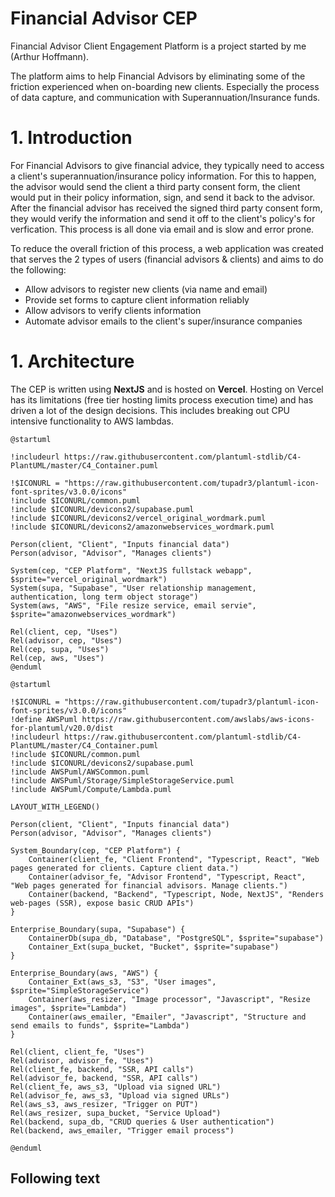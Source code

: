 # Financial Advisor CEP
Financial Advisor Client Engagement Platform is a project started by me (Arthur Hoffmann).

The platform aims to help Financial Advisors by eliminating some of the friction experienced when on-boarding new clients. Especially the process of data capture, and communication with Superannuation/Insurance funds. 


# 1. Introduction
For Financial Advisors to give financial advice, they typically need to access a client's superannuation/insurance policy information.
For this to happen, the advisor would send the client a third party consent form, the client would put in their policy information, sign, and send it back to the advisor.
After the financial advisor has received the signed third party consent form, they would verify the information and send it off to the client's policy's for verfication.
This process is all done via email and is slow and error prone.

To reduce the overall friction of this process, a web application was created that serves the 2 types of users (financial advisors & clients) and aims to do the following:

- Allow advisors to register new clients (via name and email)
- Provide set forms to capture client information reliably
- Allow advisors to verify clients information
- Automate advisor emails to the client's super/insurance companies

# 1. Architecture
The CEP is written using **NextJS** and is hosted on **Vercel**.
Hosting on Vercel has its limitations (free tier hosting limits process execution time) and has driven a lot of the design decisions.
This includes breaking out CPU intensive functionality to AWS lambdas. 

```puml
@startuml

!includeurl https://raw.githubusercontent.com/plantuml-stdlib/C4-PlantUML/master/C4_Container.puml

!$ICONURL = "https://raw.githubusercontent.com/tupadr3/plantuml-icon-font-sprites/v3.0.0/icons"
!include $ICONURL/common.puml
!include $ICONURL/devicons2/supabase.puml
!include $ICONURL/devicons2/vercel_original_wordmark.puml
!include $ICONURL/devicons2/amazonwebservices_wordmark.puml

Person(client, "Client", "Inputs financial data")
Person(advisor, "Advisor", "Manages clients")

System(cep, "CEP Platform", "NextJS fullstack webapp", $sprite="vercel_original_wordmark") 
System(supa, "Supabase", "User relationship management, authentication, long term object storage")
System(aws, "AWS", "File resize service, email servie", $sprite="amazonwebservices_wordmark")

Rel(client, cep, "Uses")
Rel(advisor, cep, "Uses")
Rel(cep, supa, "Uses")
Rel(cep, aws, "Uses")
@enduml
```

```puml
@startuml

!$ICONURL = "https://raw.githubusercontent.com/tupadr3/plantuml-icon-font-sprites/v3.0.0/icons"
!define AWSPuml https://raw.githubusercontent.com/awslabs/aws-icons-for-plantuml/v20.0/dist
!includeurl https://raw.githubusercontent.com/plantuml-stdlib/C4-PlantUML/master/C4_Container.puml
!include $ICONURL/common.puml
!include $ICONURL/devicons2/supabase.puml
!include AWSPuml/AWSCommon.puml
!include AWSPuml/Storage/SimpleStorageService.puml
!include AWSPuml/Compute/Lambda.puml

LAYOUT_WITH_LEGEND()

Person(client, "Client", "Inputs financial data")
Person(advisor, "Advisor", "Manages clients")

System_Boundary(cep, "CEP Platform") {
    Container(client_fe, "Client Frontend", "Typescript, React", "Web pages generated for clients. Capture client data.")
    Container(advisor_fe, "Advisor Frontend", "Typescript, React", "Web pages generated for financial advisors. Manage clients.")
    Container(backend, "Backend", "Typescript, Node, NextJS", "Renders web-pages (SSR), expose basic CRUD APIs")
}

Enterprise_Boundary(supa, "Supabase") {
    ContainerDb(supa_db, "Database", "PostgreSQL", $sprite="supabase")
    Container_Ext(supa_bucket, "Bucket", $sprite="supabase")
}

Enterprise_Boundary(aws, "AWS") {
    Container_Ext(aws_s3, "S3", "User images", $sprite="SimpleStorageService") 
    Container(aws_resizer, "Image processor", "Javascript", "Resize images", $sprite="Lambda") 
    Container(aws_emailer, "Emailer", "Javascript", "Structure and send emails to funds", $sprite="Lambda") 
}

Rel(client, client_fe, "Uses")
Rel(advisor, advisor_fe, "Uses")
Rel(client_fe, backend, "SSR, API calls")
Rel(advisor_fe, backend, "SSR, API calls")
Rel(client_fe, aws_s3, "Upload via signed URL")
Rel(advisor_fe, aws_s3, "Upload via signed URLs")
Rel(aws_s3, aws_resizer, "Trigger on PUT")
Rel(aws_resizer, supa_bucket, "Service Upload")
Rel(backend, supa_db, "CRUD queries & User authentication")
Rel(backend, aws_emailer, "Trigger email process")

@enduml
```

## Following text
